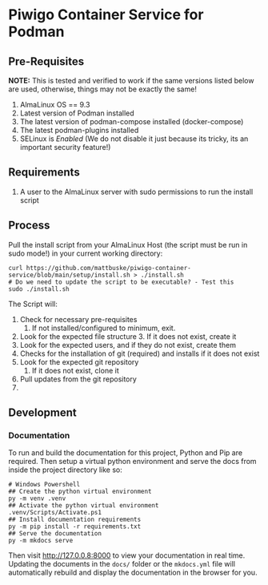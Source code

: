 # Piwigo Container Service for Podman

## Pre-Requisites 
**NOTE:** This is tested and verified to work if the same versions listed below are used, otherwise, things may not be exactly the same!
1. AlmaLinux OS == 9.3 
2. Latest version of Podman installed
3. The latest version of podman-compose installed (docker-compose)
4. The latest podman-plugins installed
5. SELinux is *Enabled* (We do not disable it just because its tricky, its an important security feature!)

## Requirements
1. A user to the AlmaLinux server with sudo permissions to run the install script

## Process
Pull the install script from your AlmaLinux Host (the script must be run in sudo mode!) in your current working directory:
```SHELL
curl https://github.com/mattbuske/piwigo-container-service/blob/main/setup/install.sh > ./install.sh
# Do we need to update the script to be executable? - Test this
sudo ./install.sh
```

The Script will:

1. Check for necessary pre-requisites
    1. If not installed/configured to minimum, exit.
2. Look for the expected file structure
    3. If it does not exist, create it
4. Look for the expected users, and if they do not exist, create them
5. Checks for the installation of git (required) and installs if it does not exist
6. Look for the expected git repository
    1. If it does not exist, clone it
7. Pull updates from the git repository
8. 

## Development

### Documentation

To run and build the documentation for this project, Python and Pip are required. Then setup a virtual python environment and serve the docs from inside the project directory like so:
```SHELL
# Windows Powershell
## Create the python virtual environment
py -m venv .venv
## Activate the python virtual environment
.venv/Scripts/Activate.ps1
## Install documentation requirements
py -m pip install -r requirements.txt
## Serve the documentation
py -m mkdocs serve
```

Then visit http://127.0.0.8:8000 to view your documentation in real time. Updating the documents in the `docs/` folder or the `mkdocs.yml` file will automatically rebuild and display the documentation in the browser for you.
